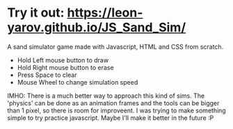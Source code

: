 # Try it out: https://leon-yarov.github.io/JS_Sand_Sim/

A sand simulator game made with Javascript, HTML and CSS from scratch.

- Hold Left mouse button to draw
- Hold Right mouse button to erase
- Press Space to clear
- Mouse Wheel to change simulation speed



IMHO: There is a much better way to approach this kind of sims. The 'physics' can be done as an animation frames and the tools can be bigger than 1 pixel, so there is room for improveent.
I was trying to make something simple to try practice javascript. Maybe I'll make it better in the future :P
